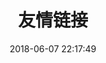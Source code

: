---
title: 友情链接
date: 2018-06-07 22:17:49
type: "link"
top_img: https://cdn.jsdelivr.net/gh/kcyln/ImageHosting@latest/2020/12/09/04781f8baef46e18a57d8e9ac2df3671.png
---